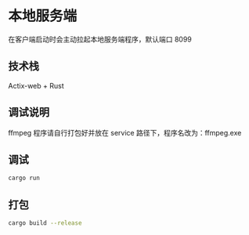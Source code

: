 # 本地服务端

在客户端启动时会主动拉起本地服务端程序，默认端口 8099

## 技术栈

Actix-web + Rust

## 调试说明

ffmpeg 程序请自行打包好并放在 service 路径下，程序名改为：ffmpeg.exe

## 调试

```sh
cargo run
```

## 打包

```sh
cargo build --release
```
